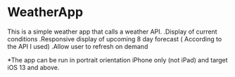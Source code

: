 # WeatherApp

This is a simple weather app that calls a weather API.
.Display of current conditions
.Responsive display of upcoming 8 day forecast ( According to the API  I used)
.Allow user to refresh on demand

*The app can be run in portrait orientation iPhone only (not iPad) and target iOS 13 and above.
